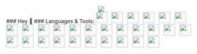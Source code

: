 <div align="center">
    <image src="images/kylebanner.gif"></image>
</div>
### Hey 👋 
### Languages & Tools:
<image height="30px" src="icons/ajax.png"></image> &nbsp;
<image height="30px" src="icons/c%2B%2B.png"></image> &nbsp;
<image height="30px" src="icons/clogo.png"></image> &nbsp;
<image height="30px" src="icons/css.png"></image> &nbsp;
<image height="30px" src="icons/figma.png"></image> &nbsp;
<image height="30px" src="icons/flask.png"></image> &nbsp;
<image height="30px" src="icons/git.png"></image> &nbsp;
<image height="30px" src="icons/gunicorn.png"></image> &nbsp;
<image height="30px" src="icons/htmllogo.png"></image> &nbsp;
<image height="30px" src="icons/jinja.png"></image> &nbsp;
<image height="30px" src="icons/jslogo.png"></image> &nbsp;
<image height="30px" src="icons/json.png"></image> &nbsp;
<image height="30px" src="icons/pascal.png"></image> &nbsp;
<image height="30px" src="icons/php.png"></image> &nbsp;
<image height="30px" src="icons/plsql.png"></image> &nbsp;
<image height="30px" src="icons/poetry.png"></image> &nbsp;
<image height="30px" src="icons/postgres.png"></image> &nbsp;
<image height="30px" src="icons/python.png"></image> &nbsp;
<image height="30px" src="icons/react.png"></image> &nbsp;
<image height="30px" src="icons/sketch.png"></image> &nbsp;
<image height="30px" src="icons/sqalchemy.png"></image> &nbsp;
<image height="30px" src="icons/sql.png"></image> &nbsp;
<image height="30px" src="icons/sqlite.png"></image> &nbsp;
<image height="30px" src="icons/swift.png"></image> &nbsp;
<image height="30px" src="icons/swiftui.png"></image> &nbsp;
<image height="30px" src="icons/wix.png"></image> &nbsp;
<image height="30px" src="icons/wordpress.png"></image> &nbsp;
<image height="30px" src="icons/xml.png"></image>
